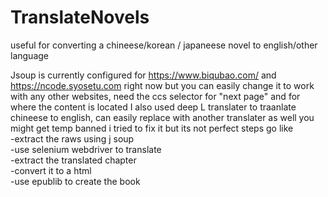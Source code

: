 # TranslateNovels

useful for converting a chineese/korean / japaneese novel to english/other language 


Jsoup is currently configured for https://www.biqubao.com/ and https://ncode.syosetu.com right now but 
you can easily change  it to work with any other websites, need the ccs selector for "next page" and for where the content is located 
I also used deep L translater to traanlate chineese to english, can easily replace with another translater as well 
you might get temp banned i tried to fix it but its not perfect
steps go like   
      -extract the raws using j soup   
      -use selenium webdriver to translate   
      -extract the translated chapter   
      -convert it to a html   
      -use epublib to create the book   

